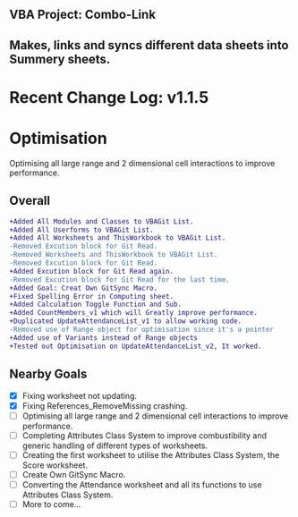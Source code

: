 ## VBA Project: Combo-Link ##
## Makes, links and syncs different data sheets into Summery sheets. ##
# Recent Change Log: v1.1.5 #

# Optimisation #
Optimising all large range and 2 dimensional cell interactions to improve performance.

## Overall ##
```diff
+Added All Modules and Classes to VBAGit List.
+Added All Userforms to VBAGit List.
+Added All Worksheets and ThisWorkbook to VBAGit List.
-Removed Excution block for Git Read.
-Removed Worksheets and ThisWorkbook to VBAGit List.
-Removed Excution block for Git Read.
+Added Excution block for Git Read again.
-Removed Excution block for Git Read for the last time.
+Added Goal: Creat Own GitSync Macro.
+Fixed Spelling Error in Computing sheet.
+Added Calculation Toggle Function and Sub.
+Added CountMembers_v1 which will Greatly improve performance.
+Duplicated UpdateAttendanceList_v1 to allow working code.
-Removed use of Range object for optimisation since it's a pointer
+Added use of Variants instead of Range objects
+Tested out Optimisation on UpdateAttendanceList_v2, It worked.
```

## Nearby Goals ##
- [x] Fixing worksheet not updating.
- [x] Fixing References_RemoveMissing crashing.
- [ ] Optimising all large range and 2 dimensional cell interactions to improve performance.
- [ ] Completing Attributes Class System to improve combustibility and generic handling of different types of worksheets.
- [ ] Creating the first worksheet to utilise the Attributes Class System, the Score worksheet.
- [ ] Create Own GitSync Macro.
- [ ] Converting the Attendance worksheet and all its functions to use Attributes Class System.
- [ ] More to come...
